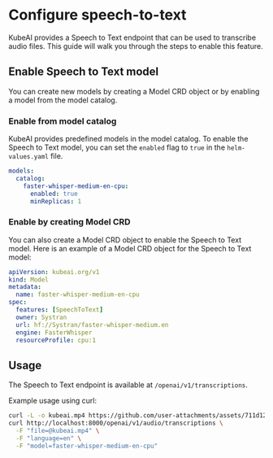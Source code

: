 # Configure speech-to-text

KubeAI provides a Speech to Text endpoint that can be used to transcribe audio files. This guide will walk you through the steps to enable this feature.

## Enable Speech to Text model
You can create new models by creating a Model CRD object or by enabling a model from the model catalog.

### Enable from model catalog
KubeAI provides predefined models in the model catalog. To enable the Speech to Text model, you can set the `enabled` flag to `true` in the `helm-values.yaml` file.

```yaml
models:
  catalog:
    faster-whisper-medium-en-cpu:
      enabled: true
      minReplicas: 1
```

### Enable by creating Model CRD
You can also create a Model CRD object to enable the Speech to Text model. Here is an example of a Model CRD object for the Speech to Text model:

```yaml
apiVersion: kubeai.org/v1
kind: Model
metadata:
  name: faster-whisper-medium-en-cpu
spec:
  features: [SpeechToText]
  owner: Systran
  url: hf://Systran/faster-whisper-medium.en
  engine: FasterWhisper
  resourceProfile: cpu:1
```

## Usage
The Speech to Text endpoint is available at `/openai/v1/transcriptions`.

Example usage using curl:

```bash
curl -L -o kubeai.mp4 https://github.com/user-attachments/assets/711d1279-6af9-4c6c-a052-e59e7730b757
curl http://localhost:8000/openai/v1/audio/transcriptions \
  -F "file=@kubeai.mp4" \
  -F "language=en" \
  -F "model=faster-whisper-medium-en-cpu"
```
